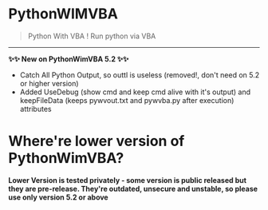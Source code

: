 # PythonWIMVBA
> Python With VBA ! Run python via VBA
---
**✨✨ New on PythonWimVBA 5.2 ✨✨**
+ Catch All Python Output, so outtl is useless (removed!, don't need on 5.2 or higher version)
+ Added UseDebug (show cmd and keep cmd alive with it's output) and keepFileData (keeps pywvout.txt and pywvba.py after execution) attributes

# Where're lower version of PythonWimVBA?
**Lower Version is tested privately - some version is public released but they are pre-release. They're outdated, unsecure and unstable, so please use only version 5.2 or above**
